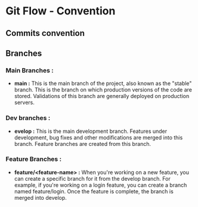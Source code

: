 # Git Flow  - Convention

## Commits convention

## Branches

### Main Branches :

- **main :** This is the main branch of the project, also known as the "stable" branch. This is the branch on which production versions of the code are stored. Validations of this branch are generally deployed on production servers.

### Dev branches :

- **evelop :** This is the main development branch. Features under development, bug fixes and other modifications are merged into this branch. Feature branches are created from this branch.

### Feature Branches :
 
  - **feature/\<feature-name> :** When you're working on a new feature, you can create a specific branch for it from the develop branch. For example, if you're working on a login feature, you can create a branch named feature/login. Once the feature is complete, the branch is merged into develop.

